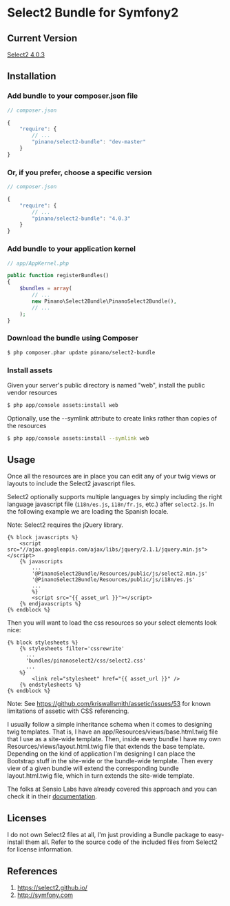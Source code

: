 # Select2 Bundle for Symfony2

## Current Version

[Select2 4.0.3](https://select2.github.io/)

## Installation

### Add bundle to your composer.json file

``` js
// composer.json

{
    "require": {
        // ...
        "pinano/select2-bundle": "dev-master"
    }
}
```

### Or, if you prefer, choose a specific version

``` js
// composer.json

{
    "require": {
        // ...
        "pinano/select2-bundle": "4.0.3"
    }
}
```

### Add bundle to your application kernel

``` php
// app/AppKernel.php

public function registerBundles()
{
    $bundles = array(
        // ...
        new Pinano\Select2Bundle\PinanoSelect2Bundle(),
        // ...
    );
}
```

### Download the bundle using Composer

``` bash
$ php composer.phar update pinano/select2-bundle
```

### Install assets

Given your server's public directory is named "web", install the public vendor resources

``` bash
$ php app/console assets:install web
```

Optionally, use the --symlink attribute to create links rather than copies of the resources

``` bash
$ php app/console assets:install --symlink web
```

## Usage

Once all the resources are in place you can edit any of your twig views or layouts to include the Select2
javascript files.

Select2 optionally supports multiple languages by simply including the right language javascript file 
(`i18n/es.js`, `i18n/fr.js`, etc.) after `select2.js`. In the following example we are loading the Spanish locale.

Note: Select2 requires the jQuery library.

``` twig
{% block javascripts %}
    <script src="//ajax.googleapis.com/ajax/libs/jquery/2.1.1/jquery.min.js"></script>
    {% javascripts
        ...
        '@PinanoSelect2Bundle/Resources/public/js/select2.min.js'
        '@PinanoSelect2Bundle/Resources/public/js/i18n/es.js'
        ...
        %}
        <script src="{{ asset_url }}"></script>
    {% endjavascripts %}
{% endblock %}
```

Then you will want to load the css resources so your select elements look nice:

``` twig
{% block stylesheets %}
    {% stylesheets filter='cssrewrite'
      ...
      'bundles/pinanoselect2/css/select2.css'
      ...
    %}
        <link rel="stylesheet" href="{{ asset_url }}" />
    {% endstylesheets %}
{% endblock %}
```

Note: See https://github.com/kriswallsmith/assetic/issues/53 for known limitations of assetic with CSS referencing.

I usually follow a simple inheritance schema when it comes to designing twig templates. That is, I have an
app/Resources/views/base.html.twig file that I use as a site-wide template. Then, inside every bundle I have
my own Resources/views/layout.html.twig file that extends the base template. Depending on the kind of application
I'm designing I can place the Bootstrap stuff in the site-wide or the bundle-wide template. Then every view of a
given bundle will extend the corresponding bundle layout.html.twig file, which in turn extends the site-wide template.

The folks at Sensio Labs have already covered this approach and you can check it in their
[documentation](http://twig.sensiolabs.org/doc/templates.html#template-inheritance).

## Licenses

I do not own Select2 files at all, I'm just providing a Bundle package to easy-install them all.
Refer to the source code of the included files from Select2 for license information.

## References

1. https://select2.github.io/
2. http://symfony.com
